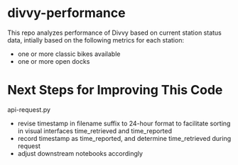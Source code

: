 # divvy-performance
This repo analyzes performance of Divvy based on current station status data, intially based on the following metrics for each station:
<ul>
<li>one or more classic bikes available
<li>one or more open docks
</ul>

<div class="flourish-embed flourish-map" data-src="visualisation/15811768"><script src="https://public.flourish.studio/resources/embed.js"></script></div>

# Next Steps for Improving This Code

api-request.py
<ul>
<li>revise timestamp in filename suffix to 24-hour format to facilitate sorting in visual interfaces
time_retrieved and time_reported
<li>record timestamp as time_reported, and determine time_retrieved during request
<li>adjust downstream notebooks accordingly
 </ul>
